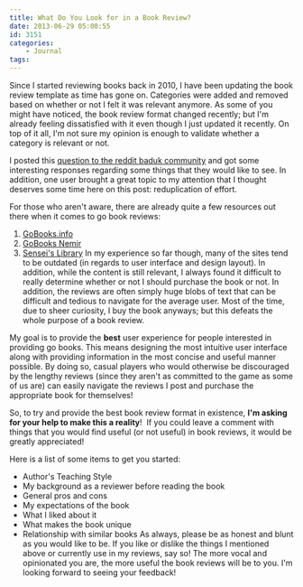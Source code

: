 ```yaml
---
title: What Do You Look for in a Book Review?
date: 2013-06-29 05:00:55
id: 3151
categories:
	- Journal
tags:
---
```


Since I started reviewing books back in 2010, I have been updating the book review template as time has gone on. Categories were added and removed based on whether or not I felt it was relevant anymore. As some of you might have noticed, the book review format changed recently; but I'm already feeling dissatisfied with it even though I just updated it recently. On top of it all, I'm not sure my opinion is enough to validate whether a category is relevant or not.

I posted this [question to the reddit baduk community](http://www.reddit.com/r/baduk/comments/1h8trs/what_do_you_look_for_in_a_go_book_review/) and got some interesting responses regarding some things that they would like to see. In addition, one user brought a great topic to my attention that I thought deserves some time here on this post: reduplication of effort.

For those who aren't aware, there are already quite a few resources out there when it comes to go book reviews:

1.  [<span style="line-height: 13px;">GoBooks.info</span>](http://gobooks.info)
2.  [GoBooks Nemir](http://gobooks.nemir.org)
3.  [Sensei's Library](http://senseis.xmp.net/?GoBooks)
In my experience so far though, many of the sites tend to be outdated (in regards to user interface and design layout). In addition, while the content is still relevant, I always found it difficult to really determine whether or not I should purchase the book or not. In addition, the reviews are often simply huge blobs of text that can be difficult and tedious to navigate for the average user. Most of the time, due to sheer curiosity, I buy the book anyways; but this defeats the whole purpose of a book review.

My goal is to provide the **best** user experience for people interested in providing go books. This means designing the most intuitive user interface along with providing information in the most concise and useful manner possible. By doing so, casual players who would otherwise be discouraged by the lengthy reviews (since they aren't as committed to the game as some of us are) can easily navigate the reviews I post and purchase the appropriate book for themselves!

So, to try and provide the best book review format in existence, **I'm asking for your help to make this a reality**!  If you could leave a comment with things that you would find useful (or not useful) in book reviews, it would be greatly appreciated!

Here is a list of some items to get you started:

*   <span style="line-height: 13px;">Author's Teaching Style</span>
*   My background as a reviewer before reading the book
*   General pros and cons
*   My expectations of the book
*   What I liked about it
*   What makes the book unique
*   Relationship with similar books
As always, please be as honest and blunt as you would like to be. If you like or dislike the things I mentioned above or currently use in my reviews, say so! The more vocal and opinionated you are, the more useful the book reviews will be to you. I'm looking forward to seeing your feedback!
